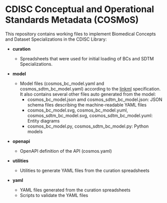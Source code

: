 # CDISC Conceptual and Operational Standards Metadata (COSMoS)

This repository contains working files to implement Biomedical Concepts and Dataset Specializations in the CDISC Library:

- **curation**
  - Spreadsheets that were used for initial loading of BCs and SDTM Specializations.

- **model**
  - Model files (cosmos_bc_model.yaml and cosmos_sdtm_bc_model.yaml) according to the [linkml](https://linkml.io/linkml/) specification.
    It also contains several other files auto generated from the model:
    - cosmos_bc_model.json amd cosmos_sdtm_bc_model.json:
    JSON schema files describing the machine-readable YAML files
    - cosmos_bc_model.svg, cosmos_bc_model.yuml, cosmos_sdtm_bc_model.svg, cosmos_sdtm_bc_model.yuml:
    Entity diagrams
    - cosmos_bc_model.py, cosmos_sdtm_bc_model.py:
    Python models

- **openapi**
  - OpenAPI definition of the API (cosmos.yaml)

- **utilities**
  - Utilities to generate YAML files from the curation spreadsheets

- **yaml**
  - YAML files generated from the curation spreadsheets
  - Scripts to validate the YAML files
